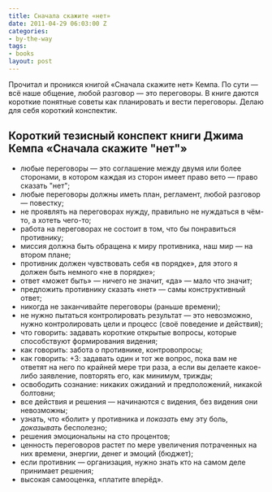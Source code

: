 ```yaml
---
title: Сначала скажите «нет»
date: 2011-04-29 06:03:00 Z
categories:
- by-the-way
tags:
- books
layout: post
---
```


Прочитал и проникся книгой «Сначала скажите нет» Кемпа. По сути — всё наше общение, любой разговор — это переговоры. В книге даются короткие понятные советы как планировать и вести переговоры. Делаю для себя короткий конспектик.

## Короткий тезисный конспект книги Джима Кемпа «Сначала скажите "нет"»

* любые переговоры — это соглашение между двумя или более сторонами, в котором каждая из сторон имеет право вето — право сказать "нет";
* любые переговоры должны иметь план, регламент, любой разговор — повестку;
* не проявлять на переговорах нужду, правильно не нуждаться в чём-то, а хотеть чего-то;
* работа на переговорах не состоит в том, что бы понравиться противнику;
* миссия должна быть обращена к миру противника, наш мир — на втором плане;
* противник должен чувствовать себя «в порядке», для этого я должен быть немного «не в порядке»;
* ответ «может быть» — ничего не значит, «да» — мало что значит;
* предложить противнику сказать «нет» — самы конструктивный ответ;
* никогда не заканчивайте переговоры (раньше времени);
* не нужно пытаться контролировать результат — это невозможно, нужно контролировать цели и процесс (своё поведение и действия);
* что говорить: задавать короткие открытые вопросы, которые способствуют формирования видения;
* как говорить: забота о противнике, контровопросы;
* как говорить: +3: задавать один и тот же вопрос, пока вам не ответят на него по крайней мере три раза, а если вы делаете какое-либо заявление, повторять его, как минимум, трижды;
* освободить сознание: никаких ожиданий и предположений, никакой болтовни;
* все действия и решения — начинаются с видения, без видения они невозможны;
* узнать, что «болит» у противника и *показать* ему эту боль, *доказывать* бесполезно;
* решения эмоциональны на сто процентов;
* ценность переговоров растет по мере увеличения потраченных на них времени, энергии, денег и эмоций (бюджет);
* если противник — организация, нужно знать кто на самом деле принимает решения;
* высокая самооценка, «платите вперёд».


